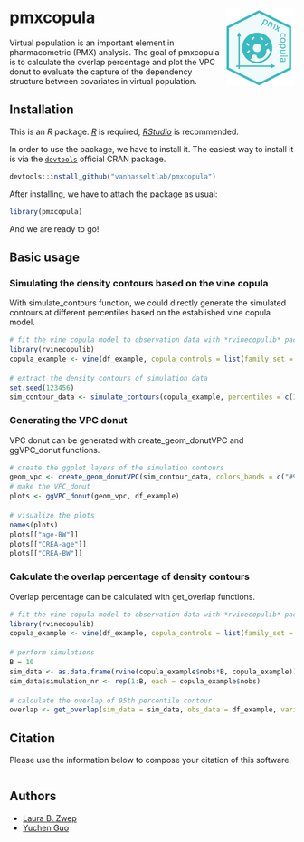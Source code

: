 
# pmxcopula  <img src="inst/img/logo.png" width="120" align="right" />

<!-- badges: start -->
<!-- badges: end -->

Virtual population is an important element in pharmacometric (PMX) analysis.
The goal of pmxcopula is to calculate the overlap percentage and plot the VPC 
donut to evaluate the capture of the dependency structure between covariates 
in virtual population. 


## Installation

This is an *R* package. [*R*](https://www.r-project.org/) is required,
[*RStudio*](https://www.rstudio.com/) is recommended.

In order to use the package, we have to install it. The easiest way to
install it is via the [`devtools`](https://devtools.r-lib.org/) official
CRAN package.

```r
devtools::install_github("vanhasseltlab/pmxcopula")
```
After installing, we have to attach the package as usual:

```r
library(pmxcopula)
```

And we are ready to go!

## Basic usage

### Simulating the density contours based on the vine copula

With simulate_contours function, we could directly generate the simulated contours 
at different percentiles based on the established vine copula model. 

``` r
# fit the vine copula model to observation data with *rvinecopulib* package.
library(rvinecopulib)
copula_example <- vine(df_example, copula_controls = list(family_set = "parametric"), margins_controls = list(mult = 1))

# extract the density contours of simulation data
set.seed(123456)
sim_contour_data <- simulate_contours(copula_example, percentiles = c(10, 50, 90), B = 10) 
```

### Generating the VPC donut

VPC donut can be generated with create_geom_donutVPC and ggVPC_donut functions.

``` r
# create the ggplot layers of the simulation contours
geom_vpc <- create_geom_donutVPC(sim_contour_data, colors_bands = c("#99E0DC", "#E498B4"))
# make the VPC_donut
plots <- ggVPC_donut(geom_vpc, df_example)

# visualize the plots
names(plots)
plots[["age-BW"]]
plots[["CREA-age"]]
plots[["CREA-BW"]]
```

### Calculate the overlap percentage of density contours

Overlap percentage can be calculated with get_overlap functions.

``` r
# fit the vine copula model to observation data with *rvinecopulib* package.
library(rvinecopulib)
copula_example <- vine(df_example, copula_controls = list(family_set = "parametric"), margins_controls = list(mult = 1))

# perform simulations
B = 10
sim_data <- as.data.frame(rvine(copula_example$nobs*B, copula_example))
sim_data$simulation_nr <- rep(1:B, each = copula_example$nobs)

# calculate the overlap of 95th percentile contour
overlap <- get_overlap(sim_data = sim_data, obs_data = df_example, variables = NULL, percentile = 95, B = 10, summarize = FALSE)
```

## Citation

Please use the information below to compose your citation of this software.

```

```


## Authors

- [Laura B. Zwep](https://www.universiteitleiden.nl/en/staffmembers/laura-zwep#tab-1)
- [Yuchen Guo](https://www.universiteitleiden.nl/en/staffmembers/yuchen-guo#tab-1)
